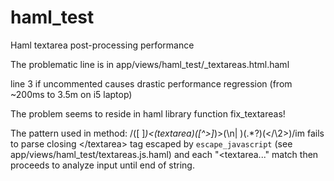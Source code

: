 haml_test
=========

Haml textarea post-processing performance

The problematic line is in app/views/haml_test/_textareas.html.haml

line 3 if uncommented causes drastic performance regression (from ~200ms to 3.5m on i5 laptop)

The problem seems to reside in haml library function fix_textareas!

The pattern used in method: /([ ]*)<(textarea)([^>]*)>(\n|&#x000A;)(.*?)(<\/\2>)/im
fails to parse closing <\/textarea> tag escaped by `escape_javascript`
(see app/views/haml_test/textareas.js.haml)
and each "<textarea..." match then proceeds to analyze input until end of string.